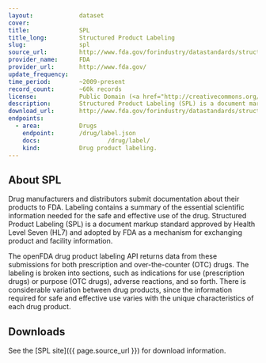 ```yaml
---
layout:             dataset
cover:              
title:              SPL
title_long:         Structured Product Labeling
slug:               spl
source_url:         http://www.fda.gov/forindustry/datastandards/structuredproductlabeling/default.htm
provider_name:      FDA
provider_url:       http://www.fda.gov/
update_frequency:
time_period:        ~2009-present
record_count:       ~60k records
license:            Public Domain (<a href="http://creativecommons.org/publicdomain/zero/1.0/">CC0</a>)
description:        Structured Product Labeling (SPL) is a document markup standard approved by Health Level Seven (HL7) and adopted by FDA as a mechanism for exchanging product and facility information.
download_url:       http://www.fda.gov/forindustry/datastandards/structuredproductlabeling/
endpoints:
  - area:           Drugs
    endpoint:       /drug/label.json
    docs: 					/drug/label/
    kind:           Drug product labeling.
---
```


## About SPL

Drug manufacturers and distributors submit documentation about their products to FDA. Labeling contains a summary of the essential scientific information needed for the safe and effective use of the drug. Structured Product Labeling (SPL) is a document markup standard approved by Health Level Seven (HL7) and adopted by FDA as a mechanism for exchanging product and facility information.

The openFDA drug product labeling API returns data from these submissions for both prescription and over-the-counter (OTC) drugs. The labeling is broken into sections, such as indications for use (prescription drugs) or purpose (OTC drugs), adverse reactions, and so forth. There is considerable variation between drug products, since the information required for safe and effective use varies with the unique characteristics of each drug product.

## Downloads

See the [SPL site]({{ page.source_url }}) for download information.

